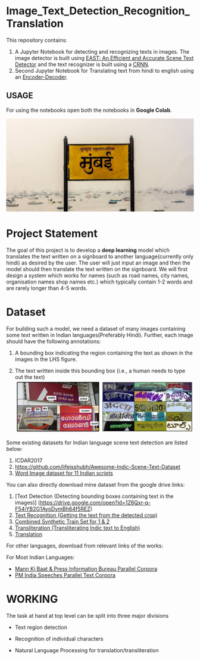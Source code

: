 # Image_Text_Detection_Recognition_Translation

This repository contains:

1. A Jupyter Notebook for detecting and recognizing texts in images. The image detector is built using [EAST: An Efficient and Accurate Scene Text Detector](https://arxiv.org/pdf/1704.03155) and the text recognizer is built using a [CRNN](https://arxiv.org/pdf/1507.05717).
2. Second Jupyter Notebook for Translating text from hindi to english using an [Encoder-Decoder](https://arxiv.org/pdf/1409.0473).

## USAGE
For using the notebooks open both the notebooks in **Google Colab**.

![Sample_Image](https://github.com/nerdishhomosapein/Image_Text_Detection_Recognition_Translation/blob/main/Sample_Image.jpg)

# Project Statement
The goal of this project is to develop a **deep learning** model which translates the text written on a signboard to another language(currently only hindi) as desired by the user. The user will just input an image and then the model should then translate the text written on the signboard. We will first design a system which works for names (such as road names, city names, organisation names shop names etc.) which typically contain 1-2 words and are rarely longer than 4-5 words.


# Dataset
For building such a model, we need a dataset of many images containing some text written in Indian languages(Preferably Hindi). Further, each image should have the following annotations:

1. A bounding box indicating the region containing the text as shown in the images in the LHS figure.

2. The text written inside this bounding box (i.e., a human needs to type out the text)
![Sample-Training-Imge](https://github.com/nerdishhomosapein/Image_Text_Detection_Recognition_Translation/blob/main/Text_Images_Cropped_from_EAST.jpg)

Some existing datasets for Indian language scene text detection are listed below:
1. ICDAR2017
2. https://github.com/lifeisshubh/Awesome-Indic-Scene-Text-Dataset
3. [Word Image dataset for 11 Indian scripts](http://mile.ee.iisc.ernet.in/Downloads/multi.zip)

You can also directly download mine dataset from the google drive links:
1. [Text Detection (Detecting bounding boxes containing text in the images)] (https://drive.google.com/open?id=1Z6Qxr-q-F54iYB2G1AyoDymBh64f5REZ)
2. [Text Recognition (Getting the text from the detected crop) ](https://drive.google.com/open?id=1C0-mc0WAIdssS5KJwOjghaWaqiImZZUr)
3. [Combined Synthetic Train Set for 1 & 2 ](https://drive.google.com/open?id=1E5kI8CLoC-XffqQMTWwSpBIPp1Wb2tne)
4. [Transliteration (Transliterating Indic text to English)](http://workshop.colips.org/news2018/dataset.html)
5. [Translation](http://www.cfilt.iitb.ac.in/iitb_parallel/)

For other languages, download from relevant links of the works:

For Most Indian Languages:
- [Mann Ki Baat & Press Information Bureau Parallel  Corpora](https://www.aclweb.org/anthology/2020.lrec-1.462/)
- [PM India Speeches Parallel Text Corpora](https://arxiv.org/abs/2001.09907)

# WORKING
The task at hand at top level can be split into three major divisions 

- Text region detection

- Recognition of individual characters

- Natural Language Processing for translation/transliteration
